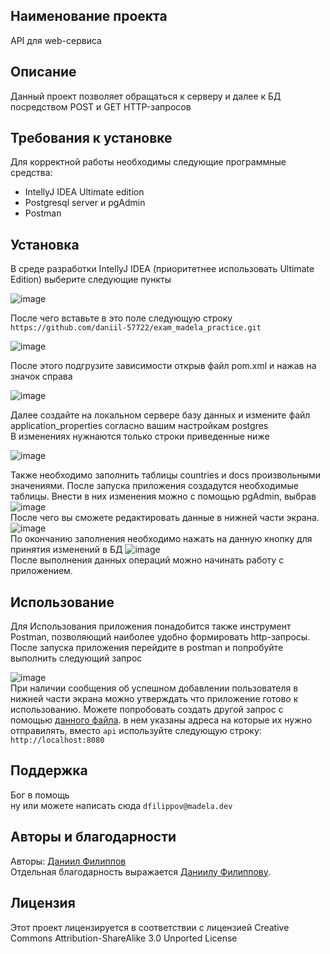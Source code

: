 
## Наименование проекта
API для web-сервиса

## Описание
Данный проект позволяет обращаться к серверу и далее к БД посредством POST и GET HTTP-запросов

## Требования к установке
Для корректной работы необходимы следующие программные средства:
* IntellyJ IDEA Ultimate edition
* Postgresql server и pgAdmin
* Postman

## Установка
В среде разработки IntellyJ IDEA (приоритетнее использовать Ultimate Edition) выберите следующие пункты    

![image](https://user-images.githubusercontent.com/77879547/176245082-ce08fd51-4929-44ca-a818-00186fbbbfbb.png)  

После чего вставьте в это поле следующую строку `https://github.com/daniil-57722/exam_madela_practice.git`    

![image](https://user-images.githubusercontent.com/77879547/176245232-be2c5641-3c36-4a04-93d5-056e672fbdb8.png)  

После этого подгрузите зависимости открыв файл pom.xml и нажав на значок справа    

![image](https://user-images.githubusercontent.com/77879547/176245631-7a37f1b3-b75f-452b-8d18-deb830862fe8.png)  

Далее создайте на локальном сервере базу данных и измените файл application_properties согласно вашим настройкам postgres  
В изменениях нужнаются только строки приведенные ниже    

![image](https://user-images.githubusercontent.com/77879547/176245924-38d978ab-cc0f-4311-ae31-b4c561169e41.png)  

Также необходимо заполнить таблицы countries и docs произвольными значениями. После запуска приложения создадутся необходимые таблицы. Внести в них изменения можно с помощью pgAdmin, выбрав
![image](https://user-images.githubusercontent.com/77879547/176253462-799edbac-c389-48dc-94b4-915890ef1b17.png)  
После чего вы сможете редактировать данные в нижней части экрана.  
![image](https://user-images.githubusercontent.com/77879547/176253877-ca78cc16-ee2f-4f82-9c21-25c605bc180c.png)  
По окончанию заполнения необходимо нажать на данную кнопку для принятия изменений в БД ![image](https://user-images.githubusercontent.com/77879547/176253710-81e4c53f-8316-4808-a5c2-f77c2d57d6b0.png)  
После выполнения данных операций можно начинать работу с приложением.

## Использование
Для Использования приложения понадобится также инструмент Postman, позволяющий наиболее удобно формировать http-запросы.
После запуска приложения перейдите в postman и попробуйте выполнить следующий запрос  

![image](https://user-images.githubusercontent.com/77879547/176251286-9abda380-ed5c-400f-b706-87b0fe8589a1.png)  
При наличии сообщения об успешном добавлении пользователя в нижней части экрана можно утверждать что приложение готово к использованию.
Можете попробовать создать другой запрос с помощью [данного файла](https://yadi.sk/i/5Hp_Bz0Oy56W1w). в нем указаны адреса на которые их нужно отправилять, вместо `api` используйте следующую строку: `http://localhost:8080`

## Поддержка
Бог в помощь  
ну или можете написать сюда
`dfilippov@madela.dev`

## Авторы и благодарности
Авторы: [Даниил Филиппов](https://github.com/daniil-57722)  
Отдельная благодарность выражается [Даниилу Филиппову](https://github.com/daniil-57722).

## Лицензия
Этот проект лицензируется в соответствии с лицензией Creative Commons Attribution-ShareAlike 3.0 Unported License
